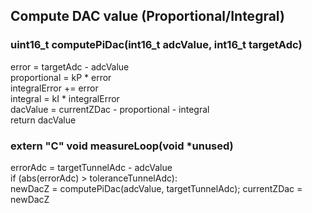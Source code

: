 ## Compute DAC value (Proportional/Integral)  
### uint16_t computePiDac(int16_t adcValue, int16_t targetAdc)
error = targetAdc - adcValue  
proportional = kP * error  
integralError += error  
integral = kI * integralError  
dacValue = currentZDac - proportional - integral  
return dacValue


### extern "C" void measureLoop(void *unused)
errorAdc = targetTunnelAdc - adcValue  
if (abs(errorAdc) > toleranceTunnelAdc):  
newDacZ = computePiDac(adcValue, targetTunnelAdc);
currentZDac = newDacZ



